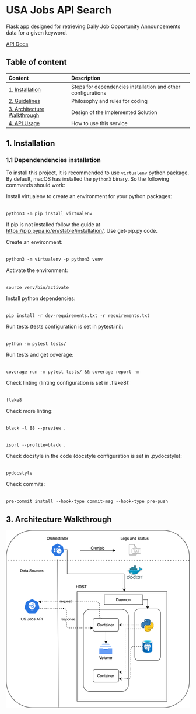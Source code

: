 # USA Jobs API Search
Flask app designed for retrieving Daily Job Opportunity Announcements data for a given keyword.

[API Docs](https://developer.usajobs.gov/API-Reference/GET-api-Search)

## Table of content

  
| Content | Description |
| :------ | :---------- |
| [1. Installation](#1_installation) | Steps for dependencies installation and other configurations |
| [2. Guidelines](#2_guidelines) | Philosophy and rules for coding |
| [3. Architecture Walkthrough](#3_api_usage) | Design of the Implemented Solution |
| [4. API Usage](#4_api_usage) | How to use this service |

## 1. Installation

### 1.1 Dependendencies installation

To install this project, it is recommended to use `virtualenv` python package. By default, macOS has installed the `python3` binary. So the following commands should work:
  

Install virtualenv to create an environment for your python packages:
```

python3 -m pip install virtualenv

```

If pip is not installed follow the guide at https://pip.pypa.io/en/stable/installation/. Use get-pip.py code.

Create an environment:
```

python3 -m virtualenv -p python3 venv

```

Activate the environment:
```

source venv/bin/activate

```

Install python dependencies:

```

pip install -r dev-requirements.txt -r requirements.txt

```

Run tests (tests configuration is set in pytest.ini):

```

python -m pytest tests/

```

Run tests and get coverage:

```

coverage run -m pytest tests/ && coverage report -m

```

Check linting (linting configuration is set in .flake8):

```

flake8

```

Check more linting:

```

black -l 88 --preview .

```


```

isort --profile=black .

```

Check docstyle in the code (docstyle configuration is set in .pydocstyle):

```

pydocstyle

```

Check commits:

```

pre-commit install --hook-type commit-msg --hook-type pre-push

```

## 3. Architecture Walkthrough

![BaseDiagram](https://github.com/algiraldohe/us-jobs-reporting-db/blob/development/base_diagram.png)